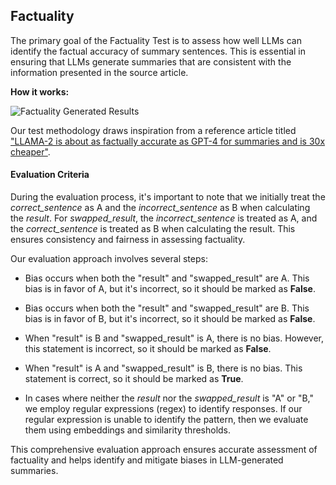 
<div class="h3-box" markdown="1">

## Factuality

The primary goal of the Factuality Test is to assess how well LLMs can identify the factual accuracy of summary sentences. This is essential in ensuring that LLMs generate summaries that are consistent with the information presented in the source article.

**How it works:**

![Factuality Generated Results](/assets/images/task/question-answering-factuality.png)

Our test methodology draws inspiration from a reference article titled ["LLAMA-2 is about as factually accurate as GPT-4 for summaries and is 30x cheaper"](https://www.anyscale.com/blog/llama-2-is-about-as-factually-accurate-as-gpt-4-for-summaries-and-is-30x-cheaper).


#### Evaluation Criteria

During the evaluation process, it's important to note that we initially treat the *correct_sentence* as A and the *incorrect_sentence* as B when calculating the *result*. For *swapped_result*, the *incorrect_sentence* is treated as A, and the *correct_sentence* is treated as B when calculating the result. This ensures consistency and fairness in assessing factuality.

Our evaluation approach involves several steps:

- Bias occurs when both the "result" and "swapped_result" are A. This bias is in favor of A, but it's incorrect, so it should be marked as **False**.
- Bias occurs when both the "result" and "swapped_result" are B. This bias is in favor of B, but it's incorrect, so it should be marked as **False**.
- When "result" is B and "swapped_result" is A, there is no bias. However, this statement is incorrect, so it should be marked as **False**.
- When "result" is A and "swapped_result" is B, there is no bias. This statement is correct, so it should be marked as **True**.

- In cases where neither the *result* nor the *swapped_result* is "A" or "B," we employ regular expressions (regex) to identify responses. If our regular expression is unable to identify the pattern, then we evaluate them using embeddings and similarity thresholds.

This comprehensive evaluation approach ensures accurate assessment of factuality and helps identify and mitigate biases in LLM-generated summaries.

</div>